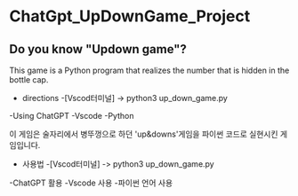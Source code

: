# ChatGpt_UpDownGame_Project
## Do you know "Updown game"?

This game is a Python program that realizes the number that is hidden in the bottle cap.

- directions
-[Vscod터미널] -> python3 up_down_game.py

-Using ChatGPT 
-Vscode
-Python 



이 게임은 술자리에서 병뚜껑으로 하던 'up&downs'게임을 파이썬 코드로 실현시킨 게임입니다.

- 사용법
-[Vscod터미널] -> python3 up_down_game.py

-ChatGPT 활용
-Vscode 사용
-파이썬 언어 사용
